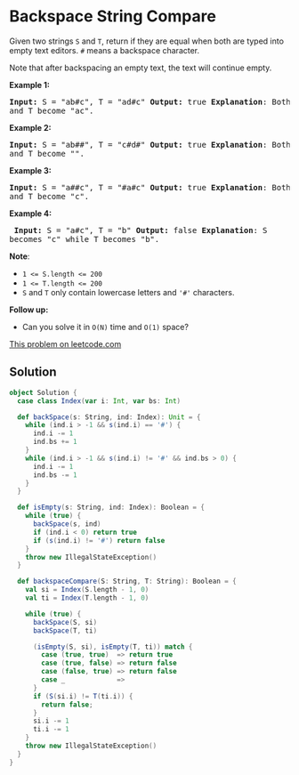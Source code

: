 # Backspace String Compare

<p>
Given two&nbsp;strings&nbsp;<code>S</code>&nbsp;and <code>T</code>,&nbsp;return
if they are equal when both are typed into empty text editors. <code>#</code>
means a backspace character.
</p>

<p>
Note that after&nbsp;backspacing an empty text, the text will continue empty.
</p>

<p><strong>Example 1:</strong></p>
<pre>
<strong>Input: </strong>S = <span
id="example-input-1-1">&quot;ab#c&quot;</span>, T = <span
id="example-input-1-2">&quot;ad#c&quot;</span> <strong>Output: </strong><span
id="example-output-1">true </span><span><strong>Explanation</strong>: Both S
and T become &quot;ac&quot;.</span>
</pre>

<p><strong>Example 2:</strong></p>
<pre>
<strong>Input: </strong>S = <span
id="example-input-2-1">&quot;ab##&quot;</span>, T = <span
id="example-input-2-2">&quot;c#d#&quot;</span> <strong>Output: </strong><span
id="example-output-2">true </span><span><strong>Explanation</strong>: Both S
and T become &quot;&quot;.</span>
</pre>

<p><strong>Example 3:</strong></p>
<pre>
<strong>Input: </strong>S = <span
id="example-input-3-1">&quot;a##c&quot;</span>, T = <span
id="example-input-3-2">&quot;#a#c&quot;</span> <strong>Output: </strong><span
id="example-output-3">true </span><span><strong>Explanation</strong>: Both S
and T become &quot;c&quot;.</span>
</pre>

<p><strong>Example 4:</strong></p> <pre> <strong>Input: </strong>S = <span
id="example-input-4-1">&quot;a#c&quot;</span>, T = <span
id="example-input-4-2">&quot;b&quot;</span> <strong>Output: </strong><span
id="example-output-4">false </span><span><strong>Explanation</strong>: S
becomes &quot;c&quot; while T becomes &quot;b&quot;.</span>
</pre>

<p><span><strong>Note</strong>:</span></p>
<ul>
<li><code><span>1 &lt;= S.length &lt;= 200</span></code></li>
<li><code><span>1 &lt;= T.length &lt;= 200</span></code></li>
<li><span><code>S</code>&nbsp;and <code>T</code> only
contain&nbsp;lowercase letters and <code>&#39;#&#39;</code>
characters.</span></li>
</ul>
<p><strong>Follow up:</strong></p>
<ul>
<li>Can you solve it in <code>O(N)</code> time and <code>O(1)</code> space?</li>
</ul>

[This problem on leetcode.com](https://leetcode.com/problems/backspace-string-compare/)

## Solution

```scala
object Solution {
  case class Index(var i: Int, var bs: Int)

  def backSpace(s: String, ind: Index): Unit = {
    while (ind.i > -1 && s(ind.i) == '#') {
      ind.i -= 1
      ind.bs += 1
    }
    while (ind.i > -1 && s(ind.i) != '#' && ind.bs > 0) {
      ind.i -= 1
      ind.bs -= 1
    }
  }

  def isEmpty(s: String, ind: Index): Boolean = {
    while (true) {
      backSpace(s, ind)
      if (ind.i < 0) return true
      if (s(ind.i) != '#') return false
    }
    throw new IllegalStateException()
  }

  def backspaceCompare(S: String, T: String): Boolean = {
    val si = Index(S.length - 1, 0)
    val ti = Index(T.length - 1, 0)

    while (true) {
      backSpace(S, si)
      backSpace(T, ti)

      (isEmpty(S, si), isEmpty(T, ti)) match {
        case (true, true)  => return true
        case (true, false) => return false
        case (false, true) => return false
        case _             =>
      }
      if (S(si.i) != T(ti.i)) {
        return false;
      }
      si.i -= 1
      ti.i -= 1
    }
    throw new IllegalStateException()
  }
}
```
